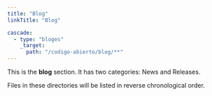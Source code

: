 ```yaml
---
title: "Blog"
linkTitle: "Blog"

cascade:
  - type: "bloges"
    _target:
      path: "/codigo-abierto/blog/**"
---
```



This is the **blog** section. It has two categories: News and Releases.

Files in these directories will be listed in reverse chronological order.

